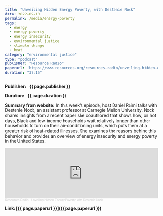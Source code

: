 ```yaml
---
title: "Unveiling Hidden Energy Poverty, with Destenie Nock"
date: 2022-09-13
permalink: /media/energy-poverty
tags:
  - energy
  - energy poverty
  - energy insecurity
  - environmental justice
  - climate change
  - heat
category: "environmental justice"
type: "podcast"
publisher: "Resource Radio"
paperurl: 'https://www.resources.org/resources-radio/unveiling-hidden-energy-poverty-with-destenie-nock/'
duration: "37:15"
---
```


<!-- Google tag (gtag.js) -->
<script async src="https://www.googletagmanager.com/gtag/js?id=G-8CEVZ95BRH"></script>
<script>
  window.dataLayer = window.dataLayer || [];
  function gtag(){dataLayer.push(arguments);}
  gtag('js', new Date());

  gtag('config', 'G-8CEVZ95BRH');
</script>

**<span class="bold-podcast">Publisher: </span>&nbsp;<span class="text-podcast"> {{ page.publisher }}</span>**

**<span class="bold-podcast">Duration: </span>&nbsp;<span class="text-podcast"> {{ page.duration }}</span>**

**<span class="bold-podcast">Summary from website:</span>**
In this week’s episode, host Daniel Raimi talks with Destenie Nock, an assistant professor at Carnegie Mellon University. Nock shares insights from a recent paper she coauthored that shows how, on hot days, Black and low-income households wait relatively longer than other households to turn on their air-conditioning units, which puts them at a greater risk of heat-related illnesses. She examines the reasons behind this behavior and provides an overview of energy insecurity and energy poverty in the United States.


<iframe width="100%" height="166" scrolling="no" frameborder="no" allow="autoplay" src="https://w.soundcloud.com/player/?url=https%3A//api.soundcloud.com/tracks/soundcloud%253Atracks%253A1343124535&color=ff5500"></iframe><div style="font-size: 10px; color: #cccccc;line-break: anywhere;word-break: normal;overflow: hidden;white-space: nowrap;text-overflow: ellipsis; font-family: Interstate,Lucida Grande,Lucida Sans Unicode,Lucida Sans,Garuda,Verdana,Tahoma,sans-serif;font-weight: 100;"><a href="https://soundcloud.com/resourcesradio" title="Resources Radio" target="_blank" style="color: #cccccc; text-decoration: none;">Resources Radio</a> · <a href="https://soundcloud.com/resourcesradio/unveiling-hidden-energy-poverty-with-destenie-nock" title="Unveiling Hidden Energy Poverty, with Destenie Nock" target="_blank" style="color: #cccccc; text-decoration: none;">Unveiling Hidden Energy Poverty, with Destenie Nock</a></div>

**<span class="small-podcast">Link:</span>&nbsp;<span class="links-podcast">[{{ page.paperurl }}]({{ page.paperurl }})</span>**